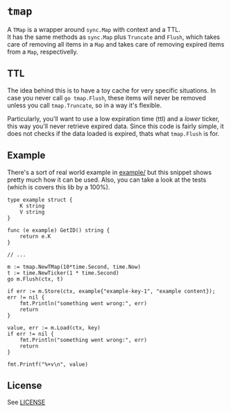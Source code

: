 # `tmap`

A `TMap` is a wrapper around `sync.Map` with context and a TTL.  
It has the same methods as `sync.Map` plus `Truncate` and `Flush`, which takes care of removing all items in a `Map` and takes care of removing expired items from a `Map`, respectivelly.

## TTL 

The idea behind this is to have a toy cache for very specific situations. In case you never call `go tmap.Flush`, these items will never be removed unless you call `tmap.Truncate`, so in a way it's flexible.

Particularly, you'll want to use a low expiration time (ttl) and a _lower_ ticker, this way you'll never retrieve expired data. Since this code is fairly simple, it does not checks if the data loaded is expired, thats what `tmap.Flush` is for.


## Example

There's a sort of real world example in [example/](example/) but this snippet shows pretty much how it can be used. Also, you can take a look at the tests (which is covers this lib by a 100%). 


```
type example struct {
	K string
	V string
}

func (e example) GetID() string {
	return e.K
}

// ...

m := tmap.NewTMap(10*time.Second, time.Now)
t := time.NewTicker(1 * time.Second)
go m.Flush(ctx, t)

if err := m.Store(ctx, example{"example-key-1", "example content}); err != nil {
    fmt.Println("something went wrong:", err)
    return
}

value, err := m.Load(ctx, key)
if err != nil {
    fmt.Println("something went wrong:", err)
    return
}

fmt.Printf("%+v\n", value)
```

## License 

See [LICENSE](LICENSE)

